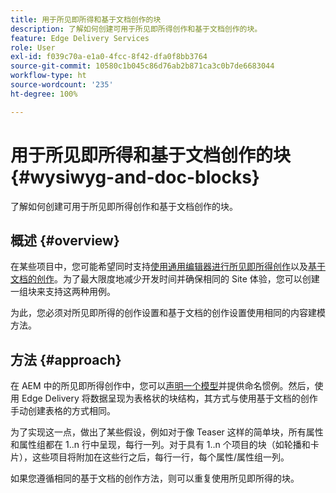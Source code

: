 ```yaml
---
title: 用于所见即所得和基于文档创作的块
description: 了解如何创建可用于所见即所得创作和基于文档创作的块。
feature: Edge Delivery Services
role: User
exl-id: f039c70a-e1a0-4fcc-8f42-dfa0f8bb3764
source-git-commit: 10580c1b045c86d76ab2b871ca3c0b7de6683044
workflow-type: ht
source-wordcount: '235'
ht-degree: 100%

---
```


# 用于所见即所得和基于文档创作的块 {#wysiwyg-and-doc-blocks}

了解如何创建可用于所见即所得创作和基于文档创作的块。

## 概述 {#overview}

在某些项目中，您可能希望同时支持[使用通用编辑器进行所见即所得创作](/help/edge/wysiwyg-authoring/authoring.md)以及[基于文档的创作](/help/edge/docs/authoring.md)。为了最大限度地减少开发时间并确保相同的 Site 体验，您可以创建一组块来支持这两种用例。

为此，您必须对所见即所得的创作设置和基于文档的创作设置使用相同的内容建模方法。

## 方法 {#approach}

在 AEM 中的所见即所得创作中，您可以[声明一个模型](/help/edge/wysiwyg-authoring/content-modeling.md)并提供命名惯例。然后，使用 Edge Delivery 将数据呈现为表格状的块结构，其方式与使用基于文档的创作手动创建表格的方式相同。

为了实现这一点，做出了某些假设，例如对于像 Teaser 这样的简单块，所有属性和属性组都在 1..n 行中呈现，每行一列。对于具有 1..n 个项目的块（如轮播和卡片），这些项目将附加在这些行之后，每行一行，每个属性/属性组一列。

如果您遵循相同的基于文档的创作方法，则可以重复使用所见即所得的块。
